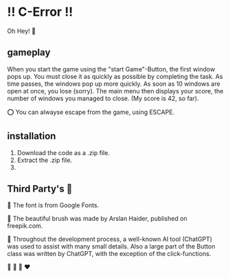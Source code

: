# :bangbang: C-Error :bangbang:

 
Oh Hey! :wave:

  ## gameplay
When you start the game using the "start Game"-Button, the first window pops up. You must close it as quickly as possible by completing the task. As time passes, the windows pop up more quickly. As soon as 10 windows are open at once, you lose (sorry). The main menu then displays your score, the number of windows you managed to close.
(My score is 42, so far).

:o: You can alwayse escape from the game, using ESCAPE.
 
 ## installation

1. Download the code as a .zip file.
2. Extract the .zip file.
3. 

 ## Third Party's :confetti_ball:

:small_orange_diamond: The font is from Google Fonts.

:small_orange_diamond: The beautiful brush was made by Arslan Haider, published on freepik.com.

:small_orange_diamond: Throughout the development process, a well-known AI tool (ChatGPT) was used to assist with many small        details. 
   Also a large part of the Button class was written by ChatGPT, with the exception of the click-functions.

:blue_heart: :purple_heart: :green_heart: :heart: